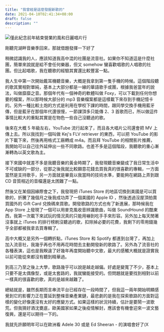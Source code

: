 ```yaml
---
title: "我曾經是這麼發掘新歌的"
date: 2021-04-10T02:41:34+08:00
draft: false
description: ""
---
```


![僅此紀念前年結束營業的風和日麗唱片行](hero.jpg "僅此紀念前年結束營業的風和日麗唱片行")

剛聽完湖畔音樂季回來，那就借題發揮一下好了

稍微認識我的人，應該知道我高中混的社團是流音社。如果你不知道這是什麼社團，簡單來說就是給不會任何樂器，但又 somehow 蠻喜歡唱歌的人唱歌的社團。但比起唱歌，我在聽歌的經驗其實還比較豐富一點。

我人生中第一次開始戴耳機聽音樂，大概是我拿到第一隻手機的時候。這個階段聽的歌其實相對單純，基本上大部分都是一線的華語歌手或團，根據我爸當年的說法，叫做靡靡之音。那個年代有一個神奇的軟體叫做 Foxy，可以下載到任何你想要的檔案，所以那時候大部分的 mp3 音樂檔案都是這樣載下來存到手機記憶卡的。另外一種比較土炮的方式是利用在學校下課的時間，跟同學交換手機用藍牙傳，但是藍牙在那個年代還很慢，一節課頂多只能傳 2、3 首歌而已，所以做這件事情比較大的重點其實是在物色一些自己沒聽過的歌。

後來在大概 5 年級左右，YouTube 流行起來了，而且各大唱片公司還會把 MV 上傳上去。所以我找到一個叫做 Kej's FLV retriever 的東西，可以把 YouTube 的影片下載下來，然後再用格式工廠轉成 m4a。而且拜 YouTube 的相關影片推薦，我開始可以自己往外延伸出一些不同歌路。也差不多是這個階段，我聽歌的重心漸漸轉為以英文歌為主。

接下來國中就差不多是我聽音樂的黃金時期了，我發現聽音樂變成了我日常生活中不可或缺的一部分，從那之後我就比較願意花錢去買我真的很喜歡的專輯，一方面當然是支持歌手，另一方面就是畢竟以我當時的技術水準，要能夠在網路上弄到跟 CD 音質相近的音檔還是太困難了一點。

然後又在某個因緣際會之下，我發現把 iTunes Store 的地區切換到美國是可以買歌的，折騰了幾個月之後我成功弄了一個美國的 Apple ID ，然後透過沒屋頂拍賣買國外的 Gift Card 兌換碼來買歌。開發歌路的方式也有了新進展，那時候我在 App Store 上發現了一個可以用麥克風收音辨識歌曲，叫做 SoundHound 的酷東西，我第一次載下來試玩的情況真的只能用嚇到吃手手來形容。另外加上每天閒著沒事就上 iTunes 的排行榜刷沒聽過的歌，扣除掉必要的花費，我剩下的零用錢幾乎全部都被我拿去買專輯了。

高中大概又是另外一個轉折點，iTunes Store 和 Spotify 都進到台灣了，再加上加入流音社，我幾乎再也不用再花時間去主動開發新的歌路了。另外為了流音社的各種表演，這也是我睽違了好幾年再度開始聽中文歌，最大的感觸大概就是證實我以前可能從來都沒有聽到精華過。

到高三乃至之後上大學，歌路幾乎可以說是越走越偏。好處是變寬了不少，基本上只要不是太偶像型，或是太套路的，我就蠻能接受的。但問題就是要找到相對以前一樣真的很喜歡的歌，真的是越來越難了。

總結就是，雖然長期而言串流平台已經存在一段時間了，但我這一兩年開始明顯感覺到它的影響力正在蔓延到整條音樂產業鏈，最悲劇的是我在探索歌路的方面對這樣的變化好像還沒有太好的應變方式。如果這樣的狀況持續，估計是要鬧一波歌荒。但我猜好酒沈甕底，歐美國家如果之後疫情解封，應該會有機會迎來一波文藝復興，還是可以期待一下的。

我就先許願明年可以在歐洲看 Adele 30 或是 Ed Sheeran - 的演唱會好了(X
